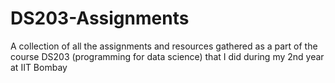 # DS203-Assignments
A collection of all the assignments and resources gathered as a part of the course DS203 (programming for data science) that I did during my 2nd year at IIT Bombay
